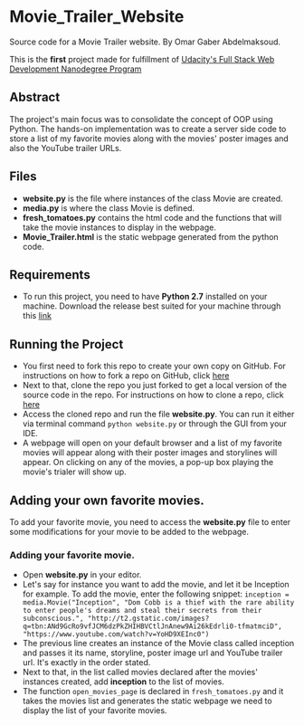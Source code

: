 # Movie_Trailer_Website
Source code for a Movie Trailer website.
By Omar Gaber Abdelmaksoud.

This is the **first** project made for fulfillment of [Udacity's Full Stack Web Development Nanodegree Program](https://www.udacity.com/course/full-stack-web-developer-nanodegree--nd004)

## Abstract
The project's main focus was to consolidate the concept of OOP using Python. The hands-on implementation was to create a server side code to store a list of my favorite movies along with the movies' poster images and also the YouTube trailer URLs.

## Files
* **website.py** is the file where instances of the class Movie are created.
* **media.py** is where the class Movie is defined.
* **fresh_tomatoes.py** contains the html code and the functions that will take the movie instances to display in the webpage.
* **Movie_Trailer.html** is the static webpage generated from the python code.

## Requirements
* To run this project, you need to have **Python 2.7** installed on your machine. Download the release best suited for your machine through this [link](https://www.python.org/download/releases/2.7/)

## Running the Project
* You first need to fork this repo to create your own copy on GitHub. For instructions on how to fork a repo on GitHub, click [here](https://help.github.com/articles/fork-a-repo/)
* Next to that, clone the repo you just forked to get a local version of the source code in the repo. For instructions on how to clone a repo, click [here](https://help.github.com/articles/cloning-a-repository/)
* Access the cloned repo and run the file **website.py**. You can run it either via terminal command `python website.py` or through the GUI from your IDE.
* A webpage will open on your default browser and a list of my favorite movies will appear along with their poster images and storylines will appear. On clicking on any of the movies, a pop-up box playing the movie's trialer will show up.


## Adding your own favorite movies.
To add your favorite movie, you need to access the **website.py** file to enter some modifications for your movie to be added to the webpage.

### Adding your favorite movie.
* Open **website.py** in your editor.
* Let's say for instance you want to add the movie, and let it be Inception for example. To add the movie, enter the following snippet:
`inception = media.Movie("Inception", "Dom Cobb is a thief with the rare ability to enter people's dreams and steal their secrets from their subconscious.", "http://t2.gstatic.com/images?q=tbn:ANd9GcRo9vfJCM6dzPkZHIHBVCtlJnAnew9Ai26kEdrli0-tfmatmciD", "https://www.youtube.com/watch?v=YoHD9XEInc0")` 
* The previous line creates an instance of the Movie class called inception and passes it its name, storyline, poster image url and YouTube trailer url. It's exactly in the order stated.
* Next to that, in the list called movies declared after the movies' instances created, add **inception** to the list of movies.
* The function `open_movies_page` is declared in `fresh_tomatoes.py` and it takes the movies list and generates the static webpage we need to display the list of your favorite movies.
